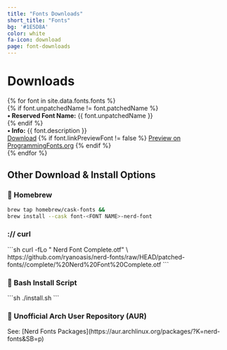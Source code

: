 ```yaml
---
title: "Fonts Downloads"
short_title: "Fonts"
bg: '#1E5D8A'
color: white
fa-icon: download
page: font-downloads
---
```


<h1 class="center">Downloads</h1>

<div class="d-flex flex-row flex-wrap align-items-stretch justify-content-betweeen justify-content-aroundd justify-content-center">
{% for font in site.data.fonts.fonts %}
  <div class="item">
      <a href="https://github.com/ryanoasis/nerd-fonts/releases/download/v{{ site.current_version }}/{{ font.folderName }}.zip" class="font-preview" style="background-image: url('/assets/img/previews/{{ font.imagePreviewFont }}.svg')">
      </a>
      {% if font.unpatchedName != font.patchedName %}<div><strong>&bull; Reserved Font Name:</strong> {{ font.unpatchedName }}</div>{% endif %}
      <div><strong>&bull; Info:</strong> {{ font.description }}</div>
      <div class="nerd-font-buttons-wrapper">
        <a href="https://github.com/ryanoasis/nerd-fonts/releases/download/v{{ site.current_version }}/{{ font.folderName }}.zip" class="inlineblock bg-green border-white text-white nerd-font-button nf-fa-download">Download</a>
        {% if font.linkPreviewFont != false %}
        <a href="https://www.programmingfonts.org/#{{ font.linkPreviewFont }}" target="_blank" alt="Full Preview of {{ font.patchedName }} on ProgrammingFonts.org" class="inlineblock bg-purple border-white text-white nerd-font-button nf-oct-link_external">Preview on ProgrammingFonts.org</a>
        {% endif %}
      </div>
  </div>
{% endfor %}
</div>

<div class="clear"></div>


<h2 class="center"> Other Download & Install Options </h2>

<h3 class="center"> <span></span> Homebrew </h3>

```sh
brew tap homebrew/cask-fonts &&
brew install --cask font-<FONT NAME>-nerd-font
```

<h3 class="center"> :// curl </h3>
<div markdown="1">
```sh
    curl -fLo "<FONT NAME> Nerd Font Complete.otf" \
    https://github.com/ryanoasis/nerd-fonts/raw/HEAD/patched-fonts/<FONT_PATH>/complete/<FONT_NAME>%20Nerd%20Font%20Complete.otf
```
</div>
<h3 class="center"> <span></span> Bash Install Script </h3>
<div markdown="1">
```sh
./install.sh <FontName>
```
</div>
<h3 class="center"> <span></span> Unofficial Arch User Repository (AUR) </h3>
<div markdown="1" class="center">
See: [Nerd Fonts Packages](https://aur.archlinux.org/packages/?K=nerd-fonts&SB=p)
</div>
